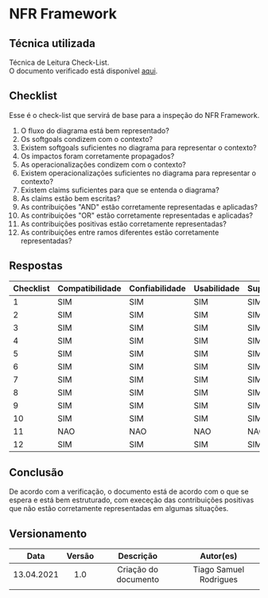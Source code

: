 # NFR Framework

## Técnica utilizada
Técnica de Leitura Check-List.<br/>
O documento verificado está disponível [aqui](https://requisitos-de-software.github.io/2020.2-Telegram/modelagem/NFR_Framework/).

## Checklist
Esse é o check-list que servirá de base para a inspeção do NFR Framework.

1. O fluxo do diagrama está bem representado?
2. Os softgoals condizem com o contexto?
3. Existem softgoals suficientes no diagrama para representar o contexto?
4. Os impactos foram corretamente propagados?
5. As operacionalizações condizem com o contexto?
6. Existem operacionalizações suficientes no diagrama para representar o contexto?
7. Existem claims suficientes para que se entenda o diagrama?
8. As claims estão bem escritas?
9. As contribuições "AND" estão corretamente representadas e aplicadas?
10. As contribuições "OR" estão corretamente representadas e aplicadas?
11. As contribuições positivas estão corretamente representadas?
12. As contribuições entre ramos diferentes estão corretamente representadas?

## Respostas
|Checklist|Compatibilidade|Confiabilidade|Usabilidade|Suportabilidade|
|---------|-----------------|------------|-----------|---------------|
|1|SIM|SIM|SIM|SIM|
|2|SIM|SIM|SIM|SIM|
|3|SIM|SIM|SIM|SIM|
|4|SIM|SIM|SIM|SIM|
|5|SIM|SIM|SIM|SIM|
|6|SIM|SIM|SIM|SIM|
|7|SIM|SIM|SIM|SIM|
|8|SIM|SIM|SIM|SIM|
|9|SIM|SIM|SIM|SIM|
|10|SIM|SIM|SIM|SIM|
|11|NAO|NAO|NAO|NAO|
|12|SIM|SIM|SIM|SIM|

## Conclusão
De acordo com a verificação, o documento está de acordo com o que se espera e está bem estruturado, com execeção das contribuições positivas que não estão corretamente representadas em algumas situações.

## Versionamento
|   Data   | Versão |        Descrição              |            Autor(es)           |
| :------: | :----: |    :---------------------:    | :----------------------------: |
|13.04.2021|   1.0  |     Criação do documento      |     Tiago Samuel Rodrigues     |
|          |        |                               |                                |